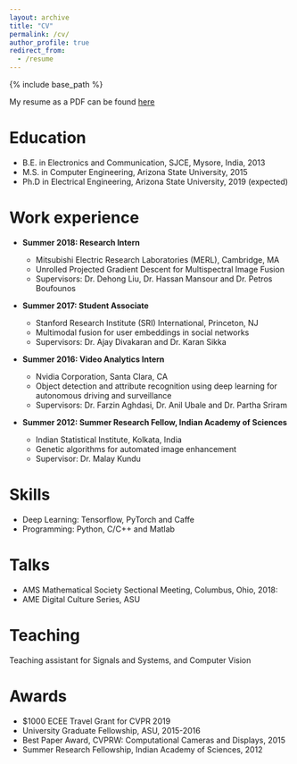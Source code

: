 ```yaml
---
layout: archive
title: "CV"
permalink: /cv/
author_profile: true
redirect_from:
  - /resume
---
```


{% include base_path %}

My resume as a PDF can be found [here](suhaslohit.github.io/files/Resume_Suhas_Lohit_06_19)

Education
======
* B.E. in Electronics and Communication, SJCE, Mysore, India, 2013
* M.S. in Computer Engineering, Arizona State University, 2015
* Ph.D in Electrical Engineering, Arizona State University, 2019 (expected)

Work experience
======
* **Summer 2018: Research Intern**
  * Mitsubishi Electric Research Laboratories (MERL), Cambridge, MA
  * Unrolled Projected Gradient Descent for Multispectral Image Fusion
  * Supervisors: Dr. Dehong Liu, Dr. Hassan Mansour and Dr. Petros Boufounos

* **Summer 2017: Student Associate**
  * Stanford Research Institute (SRI) International, Princeton, NJ
  * Multimodal fusion for user embeddings in social networks
  * Supervisors: Dr. Ajay Divakaran and Dr. Karan Sikka
  
* **Summer 2016: Video Analytics Intern**
  * Nvidia Corporation, Santa Clara, CA
  * Object detection and attribute recognition using deep learning for autonomous driving and surveillance
  * Supervisors: Dr. Farzin Aghdasi, Dr. Anil Ubale and Dr. Partha Sriram

* **Summer 2012: Summer Research Fellow, Indian Academy of Sciences**
  * Indian Statistical Institute, Kolkata, India
  * Genetic algorithms for automated image enhancement
  * Supervisor: Dr. Malay Kundu
  
Skills
======
* Deep Learning: Tensorflow, PyTorch and Caffe
* Programming: Python, C/C++ and Matlab
  
Talks
======
* AMS Mathematical Society Sectional Meeting, Columbus, Ohio, 2018:
* AME Digital Culture Series, ASU
  
Teaching
======
  Teaching assistant for Signals and Systems, and Computer Vision

Awards
======
* $1000 ECEE Travel Grant for CVPR 2019
* University Graduate Fellowship, ASU, 2015-2016
* Best Paper Award, CVPRW: Computational Cameras and Displays, 2015
* Summer Research Fellowship, Indian Academy of Sciences, 2012
